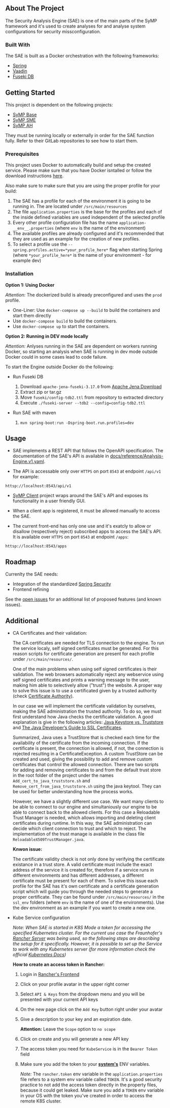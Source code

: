 ## About The Project
The Security Analysis Engine (SAE) is one of the main parts of the SyMP framework and it's used to create analyses for and analyse system configurations for security missconfiguration.

### Built With

The SAE is built as a Docker orchestration with the following frameworks:

* [Spring](https://spring.io/)
* [Vaadin](https://vaadin.com/)
* [Fuseki DB](https://jena.apache.org/documentation/fuseki2/)

<!-- GETTING STARTED -->
## Getting Started

This project is dependent on the following projects:

* [SyMP Base](https://gitlab-ext.iosb.fraunhofer.de/symp/symp-docker) 
* [SyMP SME](https://gitlab-ext.iosb.fraunhofer.de/symp/static-processing-controller)
* [SyMP AH](https://gitlab-ext.iosb.fraunhofer.de/symp/analysis-hub)

They must be running locally or externally in order for the SAE function fully. Refer to their GitLab repositories to see how to start them.

### Prerequisites

This project uses Docker to automatically build and setup the created service. Please make sure that you have Docker isntalled or follow the download instructions [here](https://docs.docker.com/docker-for-windows/install/).

Also make sure to make sure that you are using the proper profile for your build:
1. The SAE has a profile for each of the environment it is going to be running in. The are located under `/src/main/resources`
2. The file `application.properties` is the base for the profiles and each of the inside defined variables are used independent of the selected profile
3. Every other profile configuration file has the name `application-__env__.properties` (where `env` is the name of the environment)
4. The available profiles are already configured and it's recommended that they are used as an example for the creation of new profiles.
5. To select a profile use the `--spring.profiles.active=*your_profile_here*` flag when starting Spring (where `*your_profile_here*` is the name of your environment - for example dev)

### Installation

**Option 1: Using Docker**

*Attention:* The dockerized build is already preconfigured and uses the `prod` profile. 

   - One-Liner: Use `docker-compose up --build` to build the containers and start them directly
   - Use `docker-compose build` to build the containers.
   - Use `docker-compose up` to start the containers.


**Option 2: Running in DEV mode locally**

*Attention:* Anlyses running in the SAE are dependent on workers running Docker, so starting an analysis when SAE is running in dev mode outside Docker could in some cases lead to code failure.

To start the Engine outside Docker do the following:

- Run Fuseki DB
    1. Download `apache-jena-fuseki-3.17.0` from [Apache Jena Download](https://jena.apache.org/download/#apache-jena-fuseki)
    2. Extract zip or tar.gz
    3. Move `fuseki/config-tdb2.ttl` from repository to extracted directory
    4. Execute `./fuseki-server --tdb2 --config=config-tdb2.ttl`

- Run SAE with maven
  1. `mvn spring-boot:run -Dspring-boot.run.profiles=dev`

## Usage

* SAE implements a REST API that follows the OpenAPI specification. The documentation of the SAE's API is available in [docs/reference/Analysis-Engine.v1.yaml](docs/reference/Analysis-Engine.v1.yaml). 

* The API is accessable only over `HTTPS` on port `8543` at endpoint `/api/v1` for example:
```
httsp://localhost:8543/api/v1
```

* [SyMP Client](https://gitlab-ext.iosb.fraunhofer.de/symp/symp-client) project wraps around the SAE's API and exposes its functionality in a user friendly GUI.

* When a client app is registered, it must be allowed manually to access the SAE.

* The current front-end has only one use and it's exatcly to allow or disallow (respectively reject) subscribed apps to access the SAE's API. It is available over `HTTPS` on port `8543` at endpoint `/apps`:

```
httsp://localhost:8543/apps
```

## Roadmap

Currenlty the SAE needs:
* Integration of the standardized [Spring Security](https://spring.io/projects/spring-security#overview)
* Frontend refining


See the [open issues](https://gitlab-ext.iosb.fraunhofer.de/symp/security-analysis-engine/-/issues) for an additional list of proposed features (and known issues).

## Additional

* CA Certificates and their validation:
    
    The CA certificates are needed for TLS connection to the engine. To run the service localy, self signed certificates must be generated. For this reason scripts for certificate generation are present for each profile under `/src/main/resources/`.

    One of the main problems when using self signed certificates is their validation. The web browsers automatically reject any webservice using self signed certificates and prints a warning message to the user, making him able to selectively allow ("trust") the website. A proper way to solve this issue is to use a certificated given by a trusted authority (check [Certificate Authority](https://en.wikipedia.org/wiki/Certificate_authority)).

    In our case we will implement the certificate validation by ourselves, making the SAE administration the trusted authority. To do so, we must first understand how Java checks the certificate validation. A good explanation is give in the following articles: [Java Keystore vs. Truststore](https://www.baeldung.com/java-keystore-truststore-difference) and [The Java Developer’s Guide to SSL Certificates](https://medium.com/@codebyamir/the-java-developers-guide-to-ssl-certificates-b78142b3a0fc). 

    Summarized, Java uses a TrustStore that is checked each time for the availability of the certificate from the incoming connection. If the certificate is present, the connection is allowed, if not, the connection is rejected resulting in a CertificateException. A custom TrustStore can be created and used, giving the possibility to add and remove custom certificates that control the allowed connection. There are two scripts for adding and removing certificates to and from the default trust store in the root folder of the project under the names `Add_cert_to_java_truststore.sh` and `Remove_cert_from_java_truststore.sh` using the java keytool. They can be used for better understanding how the process works.

    However, we have a slightly different use case. We want many clients to be able to connect to our engine and simultaniously our engine to be able to connect back to the allowed clients. For this case a Reloadable Trust Manager is needed, which allows importing and deleting client certificates during runtime. In this way, the SAE administration can decide which client connection to trust and which to reject. The implementation of the trust manage is available in the class file `ReloadableX509TrustManager.java`.

    **Knwon issue:**
    
    The certificate validity check is not only done by verifying the certificate existance in a trust store. A valid certificate must include the exact address of the service it is created for, therefore if a service runs in different environments and has different addresses, a different certificate must be present for each of them. To solve this issue each profile for the SAE has it's own certificate and a certificate generation script which will guide you through the needed steps to generate a proper certificate. They can be found under `/src/main/resources/` in the `ssl_env` folders (where `env` is the name of one of the environments). Use the dev environment as an example if you want to create a new one.

* Kube Service configuration

  *Note: When SAE is started in K8S Mode a token for accessing the specified Kubernetes cluster. For the current use case the Fraunhofer's [Rancher Server](https://rancher.k8s.ilt-dmz.iosb.fraunhofer.de/) was being used, so the following steps are describing the setup for it specifically. However, it is possible to set up the Service to work with any Kubernetes server (for more information check the official [Kubernetes Docs](https://kubernetes.io/docs/reference/access-authn-authz/))*

  **How to create an access token in Rancher:**
  
  1. Login in [Rancher's Frontend](https://rancher.k8s.ilt-dmz.iosb.fraunhofer.de/)
  2. Click on your profile avatar in the upper right corner
  3. Select `API & Keys` from the dropdown menu and you will be presented with your current API keys
  4. On the new page click on the `Add Key` button right under your avatar
  5. Give a description to your key and an expiration date. 
      
      **Attention:** Leave the `Scope` option to `no scope`
  6. Click on create and you will generate a new API key
  7. The access token you need for `KubeService` is in the `Bearer Token` field
  8. Make sure you add the token to your <u>**system's**</u> ENV variables.
    
      *Note:* The `rancher.token` env variable in the `application.properties` file refers to a system env variable called `TOKEN`. It's a good security practice to not add the access token directly in the property files, because it could get leaked. Make sure you add a `TOKEN` env variable in your OS with the token you've created in order to access the remote K8S cluster.
      
